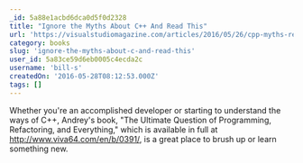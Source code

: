 ```yaml
---
_id: 5a88e1acbd6dca0d5f0d2328
title: "Ignore the Myths About C++ And Read This"
url: 'https://visualstudiomagazine.com/articles/2016/05/26/cpp-myths-read-andrey-karpov.aspx'
category: books
slug: 'ignore-the-myths-about-c-and-read-this'
user_id: 5a83ce59d6eb0005c4ecda2c
username: 'bill-s'
createdOn: '2016-05-28T08:12:53.000Z'
tags: []
---
```


Whether you're an accomplished developer or starting to understand the ways of C++, Andrey's book, "The Ultimate Question of Programming, Refactoring, and Everything," which is available in full at <a href="http://www.viva64.com/en/b/0391/" target="_blank">http://www.viva64.com/en/b/0391/</a>, is a great place to brush up or learn something new.
